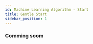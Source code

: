 ```yaml
---
id: Machine Learning Algorithm - Start
title: Gentle Start
sidebar_position: 1
---
```


### Comming soom